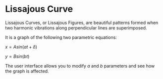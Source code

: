 # Lissajous Curve
Lissajous Curves, or Lissajous Figures, are beautiful patterns formed when two harmonic vibrations along perpendicular lines are superimposed. 

It is a graph of the following two parametric equations:

$x=Asin(at+δ)$

$y=Bsin(bt)$ 

The user interface  allows you to modify $a$ and $b$ parameters and see how the graph is affected.
